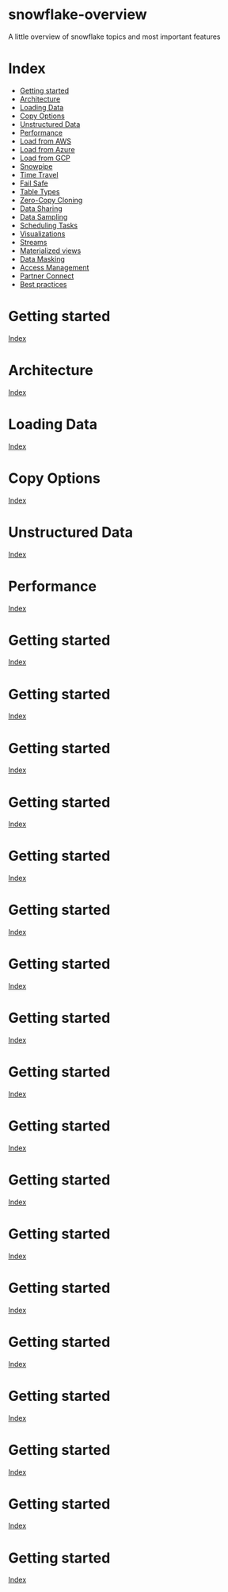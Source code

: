 # snowflake-overview
A little overview of snowflake topics and most important features

<div id="section0"></div>

# Index

- [Getting started](#section1)
- [Architecture](#section2)
- [Loading Data](#section3)
- [Copy Options](#section4)
- [Unstructured Data](#section5)
- [Performance](#section6)
- [Load from AWS](#section7)
- [Load from Azure](#section8)
- [Load from GCP](#section9)
- [Snowpipe](#section10)
- [Time Travel](#section11)
- [Fail Safe](#section12)
- [Table Types](#section13)
- [Zero-Copy Cloning](#section14)
- [Data Sharing](#section15)
- [Data Sampling](#section16)
- [Scheduling Tasks](#section17)
- [Visualizations](#section18)
- [Streams](#section19)
- [Materialized views](#section20)
- [Data Masking](#section21)
- [Access Management](#section22)
- [Partner Connect](#section23)
- [Best practices](#section24)

<div id="section1"></div>

# Getting started

[Index](#section0)

<div id="section2"></div>

# Architecture

[Index](#section0)

<div id="section3"></div>

# Loading Data

[Index](#section0)

<div id="section4"></div>

# Copy Options

[Index](#section0)


<div id="section5"></div>

# Unstructured Data

[Index](#section0)


<div id="section6"></div>

# Performance

[Index](#section0)


<div id="section7"></div>

# Getting started

[Index](#section0)


<div id="section8"></div>

# Getting started

[Index](#section0)


<div id="section9"></div>

# Getting started

[Index](#section0)


<div id="section10"></div>

# Getting started

[Index](#section0)


<div id="section11"></div>

# Getting started

[Index](#section0)


<div id="section12"></div>

# Getting started

[Index](#section0)


<div id="section13"></div>

# Getting started

[Index](#section0)


<div id="section14"></div>

# Getting started

[Index](#section0)


<div id="section15"></div>

# Getting started

[Index](#section0)


<div id="section16"></div>

# Getting started

[Index](#section0)


<div id="section17"></div>

# Getting started

[Index](#section0)


<div id="section18"></div>

# Getting started

[Index](#section0)


<div id="section19"></div>

# Getting started

[Index](#section0)


<div id="section20"></div>

# Getting started

[Index](#section0)


<div id="section21"></div>

# Getting started

[Index](#section0)


<div id="section22"></div>

# Getting started

[Index](#section0)


<div id="section23"></div>

# Getting started

[Index](#section0)


<div id="section24"></div>

# Getting started

[Index](#section0)